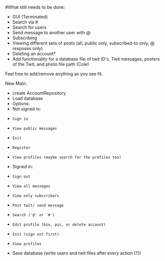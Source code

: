 #What still needs to be done:
- GUI (Terminated)
- Search via #
- Search for users
- Send message to another user with @
- Subscribing
- Viewing different sets of posts (all, public only, subscribed-to only, @ resposes only)
- Deleting an account*
- Add functionality for a database file of twit ID's, Twit messages, posters of the Twit, and photo file path (Cole)

Feel free to add/remove anything as you see fit.

New Main:
- create AccountRepository
- Load database
- Options:
-   Not signed in:
-     Sign in
-     View public messages
-     Exit
-     Register
-     View profiles (maybe search for the profiles too)
-   Signed in:
-     Sign out
-     View all messages
-     View only subscribers
-     Post twit/ send message
-     Search ('@' or '#')
-     Edit profile (bio, pic, or delete account)
-     Exit (sign out first)
-     View profiles
-   Save database (write users and twit files after every action (?))

